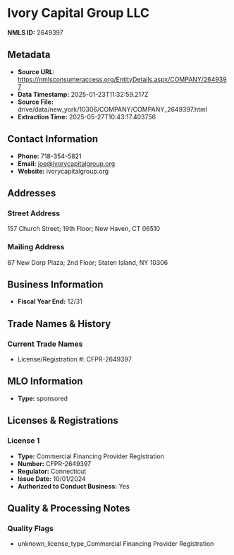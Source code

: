 # Ivory Capital Group LLC

**NMLS ID:** 2649397

## Metadata
- **Source URL:** https://nmlsconsumeraccess.org/EntityDetails.aspx/COMPANY/2649397
- **Data Timestamp:** 2025-01-23T11:32:59.217Z
- **Source File:** drive/data/new_york/10306/COMPANY/COMPANY_2649397.html
- **Extraction Time:** 2025-05-27T10:43:17.403756

## Contact Information
- **Phone:** 718-354-5821
- **Email:** joe@ivorycapitalgroup.org
- **Website:** ivorycapitalgroup.org

## Addresses
### Street Address
157 Church Street; 19th Floor; New Haven, CT 06510

### Mailing Address
87 New Dorp Plaza; 2nd Floor; Staten Island, NY 10306

## Business Information
- **Fiscal Year End:** 12/31

## Trade Names & History
### Current Trade Names
- License/Registration #: CFPR-2649397

## MLO Information
- **Type:** sponsored

## Licenses & Registrations

### License 1
- **Type:** Commercial Financing Provider Registration
- **Number:** CFPR-2649397
- **Regulator:** Connecticut
- **Issue Date:** 10/01/2024
- **Authorized to Conduct Business:** Yes

## Quality & Processing Notes
### Quality Flags
- unknown_license_type_Commercial Financing Provider Registration
